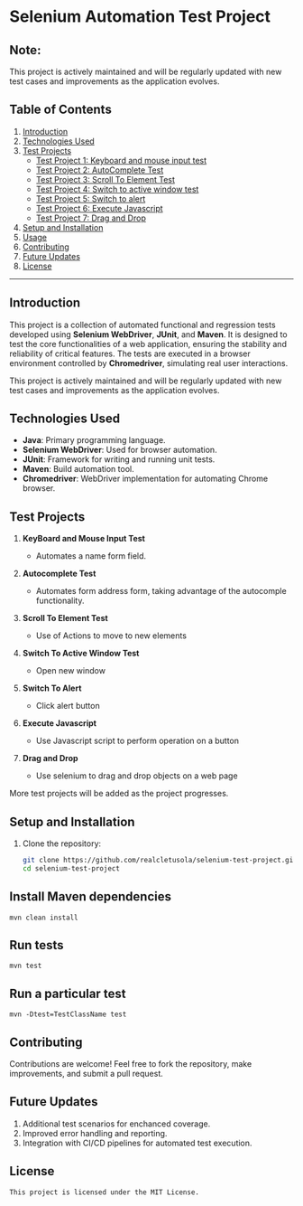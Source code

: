 # Selenium Automation Test Project

## Note: 
This project is actively maintained and will be regularly updated with new test cases and improvements as the application evolves.


## Table of Contents
1. [Introduction](#introduction)
2. [Technologies Used](#technologies-used)
3. [Test Projects](#test-projects)
   - [Test Project 1: Keyboard and mouse input test](#test-project-1-keyboard-and-mouse-input-test)
   - [Test Project 2: AutoComplete Test](#test-project-2-autocomplete-test)
   - [Test Project 3: Scroll To Element Test](#test-project-3-scroll-to-element-test)
   - [Test Project 4: Switch to active window test](#test-project-4-switch-to-active-window-test)
   - [Test Project 5: Switch to alert](#test-project-5-switch-to-alert)
   - [Test Project 6: Execute Javascript](#test-project-6-execute-javascript)
   - [Test Project 7: Drag and Drop](#test-project-7-drag-and-drop)
   <!-- - [Test Project 3: Search Functionality Test](#test-project-3-search-functionality-test) -->
4. [Setup and Installation](#setup-and-installation)
5. [Usage](#usage)
6. [Contributing](#contributing)
7. [Future Updates](#future-updates)
8. [License](#license)

---

## Introduction
This project is a collection of automated functional and regression tests developed using **Selenium WebDriver**, **JUnit**, and **Maven**. It is designed to test the core functionalities of a web application, ensuring the stability and reliability of critical features. The tests are executed in a browser environment controlled by **Chromedriver**, simulating real user interactions.

This project is actively maintained and will be regularly updated with new test cases and improvements as the application evolves.

## Technologies Used
- **Java**: Primary programming language.
- **Selenium WebDriver**: Used for browser automation.
- **JUnit**: Framework for writing and running unit tests.
- **Maven**: Build automation tool.
- **Chromedriver**: WebDriver implementation for automating Chrome browser.

## Test Projects
1. **KeyBoard and Mouse Input Test**
   - Automates a name form field.

2. **Autocomplete Test**
   - Automates form address form, taking advantage of the autocomple functionality.

3. **Scroll To Element Test**
   - Use of Actions to move to new elements

4. **Switch To Active Window Test**
   - Open new window 

5. **Switch To Alert**
   - Click alert button

6. **Execute Javascript**
   - Use Javascript script to perform operation on a button

7. **Drag and Drop**
   - Use selenium to drag and drop objects on a web page

<!-- 3. **Search Functionality Test**
   - Tests the search feature with various keywords.
   - Validates the accuracy of displayed results. -->

More test projects will be added as the project progresses.

## Setup and Installation
1. Clone the repository:
   ```sh
   git clone https://github.com/realcletusola/selenium-test-project.git
   cd selenium-test-project
   ```

## Install Maven dependencies
    mvn clean install

## Run tests
    mvn test

## Run a particular test 
    mvn -Dtest=TestClassName test 

## Contributing 
Contributions are welcome! Feel free to fork the repository, make improvements, and submit a pull request.

## Future Updates
1. Additional test scenarios for enchanced coverage.
2. Improved error handling and reporting.
3. Integration with CI/CD pipelines for automated test execution.

## License 
    This project is licensed under the MIT License.